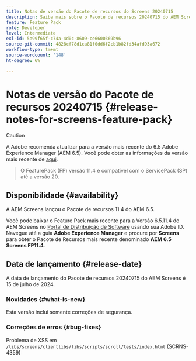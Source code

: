 ```yaml
---
title: Notas de versão do Pacote de recursos do Screens 20240715
description: Saiba mais sobre o Pacote de recursos 20240715 do AEM Screens, lançado em 15 de julho de 2024.
feature: Feature Pack
role: Developer
level: Intermediate
exl-id: 5a99f65f-c74a-4d0c-8609-ce6600369b96
source-git-commit: 4828cf78d1ca81f0dd6f2cb1b82fd34afd93a672
workflow-type: tm+mt
source-wordcount: '148'
ht-degree: 6%

---
```


# Notas de versão do Pacote de recursos 20240715 {#release-notes-for-screens-feature-pack}

>[!CAUTION]
>A Adobe recomenda atualizar para a versão mais recente do 6.5 Adobe Experience Manager (AEM 6.5). Você pode obter as informações da versão mais recente de [aqui](https://experienceleague.adobe.com/pt-br/docs/experience-manager-65/content/release-notes/release-notes).
>>O FeaturePack (FP) versão 11.4 é compatível com o ServicePack (SP) até a versão 20.


## Disponibilidade {#availability}

A AEM Screens lançou o Pacote de recursos 11.4 do AEM 6.5.

Você pode baixar o Feature Pack mais recente para a Versão 6.5.11.4 do AEM Screens no [Portal de Distribuição de Software](https://experience.adobe.com/#/downloads/content/software-distribution/br/aem.html) usando sua Adobe ID. Navegue até a guia **Adobe Experience Manager** e procure por **Screens** para obter o Pacote de Recursos mais recente denominado **AEM 6.5 Screens FP11.4**.

## Data de lançamento {#release-date}

A data de lançamento do Pacote de recursos 20240715 do AEM Screens é 15 de julho de 2024.

### Novidades {#what-is-new}

Esta versão inclui somente correções de segurança.

### Correções de erros {#bug-fixes}

Problema de XSS em `/libs/screens/clientlibs/libs/scripts/scroll/tests/index.html` (SCRNS-4359)

